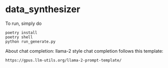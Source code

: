 # data_synthesizer

To run, simply do

```
poetry install
poetry shell
python run_generate.py
```

About chat completion:
llama-2 style chat completion follows this template:
```
https://gpus.llm-utils.org/llama-2-prompt-template/
```

